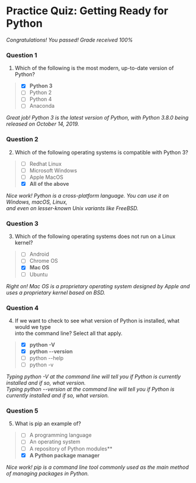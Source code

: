 # Practice Quiz: Getting Ready for Python

*Congratulations! You passed! Grade received 100%*

### Question 1

1. Which of the following is the most modern, up-to-date version of Python?

> - [x] **Python 3**
> - [ ] Python 2
> - [ ] Python 4
> - [ ] Anaconda

*Great job! Python 3 is the latest version of Python, with Python 3.8.0 being released on October 14, 2019.*

### Question 2

2. Which of the following operating systems is compatible with Python 3?

> - [ ] Redhat Linux
> - [ ] Microsoft Windows
> - [ ] Apple MacOS
> - [x] **All of the above**

*Nice work! Python is a cross-platform language. You can use it on Windows, macOS, Linux,*\
*and even on lesser-known Unix variants like FreeBSD.*

### Question 3

3. Which of the following operating systems does not run on a Linux kernel?

> - [ ] Android
> - [ ] Chrome OS
> - [x] **Mac OS**
> - [ ] Ubuntu

*Right on! Mac OS is a proprietary operating system designed by Apple and uses a proprietary kernel based on BSD.*

### Question 4

4. If we want to check to see what version of Python is installed, what would we type\
into the command line? Select all that apply.

> - [x] **python -V**
> - [x] **python --version**
> - [ ] python --help
> - [ ] python -v

*Typing python -V at the command line will tell you if Python is currently installed and if so, what version.*\
*Typing python --version at the command line will tell you if Python is currently installed and if so, what version.*

### Question 5

5. What is pip an example of?

> - [ ] A programming language
> - [ ] An operating system
> - [ ] A repository of Python modules**
> - [x] **A Python package manager**

*Nice work! pip is a command line tool commonly used as the main method of managing packages in Python.*